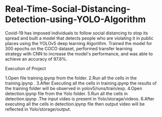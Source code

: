 # Real-Time-Social-Distancing-Detection-using-YOLO-Algorithm

Covid-19 has imposed individuals to follow social distancing to stop its spread and built a model that detects people who are violating it in public places using the YOLOv5 deep learning Algorithm.
Trained the model for 300 epochs on the COCO dataset, performed transfer learning strategy with CNN to increase the model's performance, and was able to achieve an accuracy of 97.8%.

Execution of Project

1.Open file training.ipynp from the folder.
2.Run all the cells in the training.ipynp .
3.After Executing all the cells in training.ipynp the results of the training folder will be observed    in   yolov5/runs/train/exp.
4.Open detection.ipynp file from the Yolo folder.
5.Run all the cells in detection.ipynp .The input video is present in Yolo/storage/videos.
6.After executing all the cells in detection.ipynp file then output video will be reflected in Yolo/storage/output.
